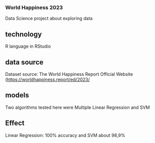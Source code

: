 ### World Happiness 2023
Data Science project about exploring data 

## technology
R language in RStudio

##  data source
Dataset source: The World Happiness Report Official Website (https://worldhappiness.report/ed/2023/

## models
Two algorithms tested here were Multiple Linear Regression and SVM

## Effect
Linear Regression: 100% accuracy and SVM about 98,9%